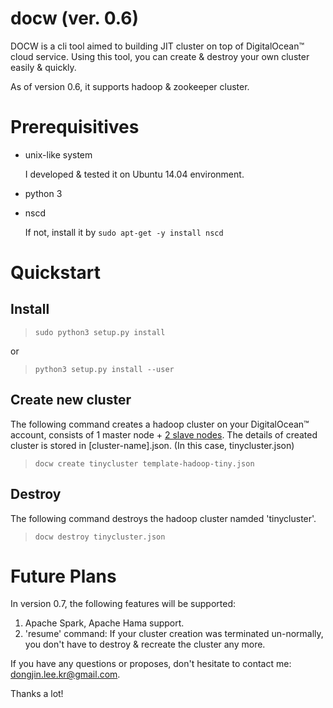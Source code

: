 docw (ver. 0.6)
===============

DOCW is a cli tool aimed to building JIT cluster on top of DigitalOcean™ cloud service. Using this tool, you can create & destroy your own cluster easily & quickly.

As of version 0.6, it supports hadoop & zookeeper cluster.

# Prerequisitives

* unix-like system

    I developed & tested it on Ubuntu 14.04 environment.

* python 3
* nscd

    If not, install it by `sudo apt-get -y install nscd`

# Quickstart

## Install

> `sudo python3 setup.py install`

or

> `python3 setup.py install --user`

## Create new cluster

The following command creates a hadoop cluster on your DigitalOcean™ account, consists of 1 master node + [2 slave nodes](https://raw.githubusercontent.com/dongjinleekr/docw/master/template-hadoop-tiny.json). The details of created cluster is stored in [cluster-name].json. (In this case, tinycluster.json)

> `docw create tinycluster template-hadoop-tiny.json`

## Destroy

The following command destroys the hadoop cluster namded 'tinycluster'.

> `docw destroy tinycluster.json`

# Future Plans

In version 0.7, the following features will be supported:

1. Apache Spark, Apache Hama support.
2. 'resume' command: If your cluster creation was terminated un-normally, you don't have to destroy & recreate the cluster any more.

If you have any questions or proposes, don't hesitate to contact me: dongjin.lee.kr@gmail.com.

Thanks a lot!
